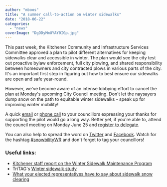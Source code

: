 ```yaml
---
author: "mboos"
title: "A summer call-to-action on winter sidewalks"
date: "2018-06-22"
categories: 
  - "news"
coverImage: "DgDDyMmUYAY0IGp.jpg"
---
```


This past week, the Kitchener Community and Infrastructure Services Committee approved a plan to pilot different alternatives for keeping sidewalks clear and accessible in winter. The plan would see the city test out proactive bylaw enforcement, full city plowing, and shared responsibility between homeowners and city contracted plows in various parts of the city. It's an important first step in figuring out how to best ensure our sidewalks are open and safe year-round.

However, we've become aware of an intense lobbying effort to cancel the plan at Monday's upcoming City Council meeting. Don't let the naysayers dump snow on the path to equitable winter sidewalks - speak up for improving winter mobility!

A quick [email](mailto:scott.davey@kitchener.ca,dave.schnider@kitchener.ca,john.gazzola@kitchener.ca,yvonne.fernandes@kitchener.ca,kelly.galloway@kitchener.ca,paul.singh@kitchener.ca,bil.ioannidis@kitchener.ca,zyg.janecki@kitchener.ca,frank.etherington@kitchener.ca,sarah.marsh@kitchener.ca,mayor@kitchener.ca?subject=Winter%20sidewalks) or [phone call](https://www.kitchener.ca/en/city-services/who_s-my-city-councillor.aspx) to your councillors expressing your thanks for supporting the pilot would go a long way. Better yet, if you're able to, attend the council meeting on Monday June 25 and [register to delegate](https://www.kitchener.ca/en/city-services/appear-as-a-delegation.aspx).

You can also help to spread the word on [Twitter](https://twitter.com/home?status=I%20support%20the%20winter%20sidewalk%20clearing%20pilot!%20%40berryonline%20%40Scott__Davey%20%40DaveSchniderKW%20%40jgaz3%20%40yvonnefern%20%40gallowaykelly%20%40PaulSinghWard6%20%40bilioannidis%20%40ZygJanecki%20%40Frank_Ward9%20%40Marsh_Ward10%20%23snowbilityWR) and [Facebook](https://www.facebook.com/sharer/sharer.php?u=http%3A//www.tritag.ca/blog/2018/06/22/a-summer-call-to-action-on-winter-sidewalks/). Watch for the hashtag [#snowbilityWR](https://twitter.com/search?q=%23snowbilityWR) and don't forget to tag your councillors!

<!--more-->

### Useful links:

- [Kitchener staff report on the Winter Sidewalk Maintenance Program](https://kitchener.ca.granicus.com/MetaViewer.php?view_id=2&clip_id=935&meta_id=52589)
- TriTAG's [Winter sidewalk study](/blog/2018/01/04/winter-sidewalk-study/)
- [What your elected representatives have to say about sidewalk snow clearing](/blog/2015/02/23/what-your-elected-representatives-have-to-say-about-sidewalk-snow-clearing/)
